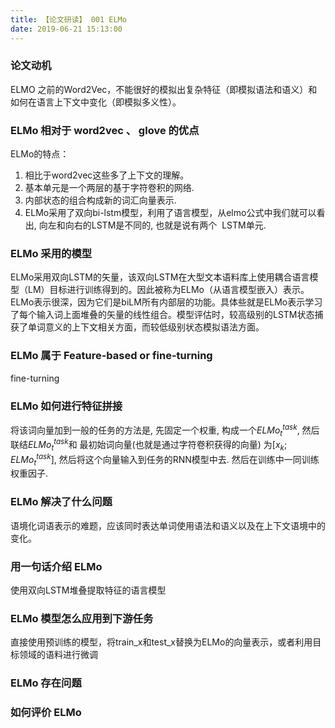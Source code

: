 ```yaml
---
title: 【论文研读】 001 ELMo
date: 2019-06-21 15:13:00
---
```




### 论文动机

 ELMO 之前的Word2Vec，不能很好的模拟出复杂特征（即模拟语法和语义）和如何在语言上下文中变化（即模拟多义性）。

### ELMo 相对于 word2vec 、 glove 的优点

ELMo的特点：
1. 相比于word2vec这些多了上下文的理解。
2. 基本单元是一个两层的基于字符卷积的网络.
3. 内部状态的组合构成新的词汇向量表示.
4. ELMo采用了双向bi-lstm模型，利用了语言模型，从elmo公式中我们就可以看出, 向左和向右的LSTM是不同的, 也就是说有两个  LSTM单元. 


### ELMo 采用的模型

ELMo采用双向LSTM的矢量，该双向LSTM在大型文本语料库上使用耦合语言模型（LM）目标进行训练得到的。因此被称为ELMo（从语言模型嵌入）表示。ELMo表示很深，因为它们是biLM所有内部层的功能。具体些就是ELMo表示学习了每个输入词上面堆叠的矢量的线性组合。模型评估时，较高级别的LSTM状态捕获了单词意义的上下文相关方面，而较低级别状态模拟语法方面。

### ELMo 属于  Feature-based or fine-turning

fine-turning

### ELMo 如何进行特征拼接

将该词向量加到一般的任务的方法是, 先固定一个权重, 构成一个$ELMo_t^{task}$, 然后联结$ELMo_t^{task}$和 最初始词向量(也就是通过字符卷积获得的向量) 为$[x_k; ELMo_t^{task}]$, 然后将这个向量输入到任务的RNN模型中去. 然后在训练中一同训练权重因子.

### ELMo 解决了什么问题

语境化词语表示的难题，应该同时表达单词使用语法和语义以及在上下文语境中的变化。

### 用一句话介绍 ELMo

使用双向LSTM堆叠提取特征的语言模型

### ELMo 模型怎么应用到下游任务

直接使用预训练的模型，将train_x和test_x替换为ELMo的向量表示，或者利用目标领域的语料进行微调

### ELMo 存在问题


### 如何评价 ELMo
